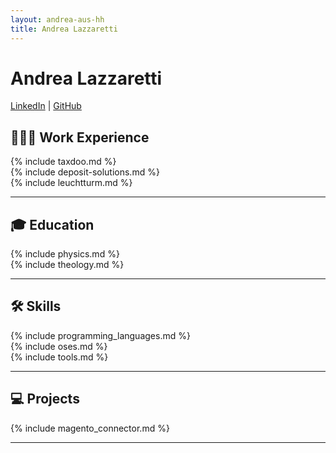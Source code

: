 ```yaml
---
layout: andrea-aus-hh
title: Andrea Lazzaretti
---
```


# Andrea Lazzaretti

[LinkedIn](https://www.linkedin.com/in/andrea-lazzaretti/) | [GitHub](https://github.com/andrea-aus-hh/)

## 🧑🏻‍💻 Work Experience

<div class='chunk-of-life' markdown='1'>
{% include taxdoo.md %}
</div>

<div class='chunk-of-life' markdown='1'>
{% include deposit-solutions.md %}
</div>

<div class='chunk-of-life' markdown='1'>
{% include leuchtturm.md %}
</div>

---

## 🎓 Education

<div class='chunk-of-life' markdown='1'>
{% include physics.md %}
</div>

<div class='chunk-of-life' markdown='1'>
{% include theology.md %}
</div>

---

## 🛠 Skills

<div class='chunk-of-life' markdown='1'>
{% include programming_languages.md %}
</div>
 
<div class='chunk-of-life' markdown='1'>
{% include oses.md %}
</div>

<div class='chunk-of-life' markdown='1'>
{% include tools.md %}
</div>

---

## 💻 Projects

<div class='chunk-of-life' markdown='1'>
{% include magento_connector.md %}
</div>

---
